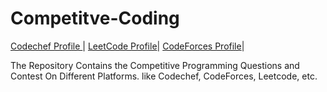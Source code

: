 # Competitve-Coding

[Codechef Profile ](https://www.codechef.com/users/mrpavan_gupta)| [LeetCode Profile](https://leetcode.com/mrpawan-gupta/)|
[CodeForces Profile](https://codeforces.com/profile/Mr.pawan_gupta)|

The Repository Contains the Competitive Programming Questions and Contest On Different Platforms. like Codechef, CodeForces, Leetcode, etc.


